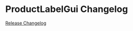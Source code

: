# ProductLabelGui Changelog

[Release Changelog](https://github.com/spryker/product-label-gui/releases)
